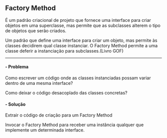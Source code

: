 ## Factory Method

É um padrão criacional de projeto que fornece uma interface para criar objetos em uma superclasse, mas permite que as subclasses alterem o tipo de objetos que serão criados. 

Um padrão que define uma interface para criar um objeto, mas permite às classes decidirem qual classe instanciar. O Factory Method permite a uma classe deferir a
instanciação para subclasses.(Livro GOF)

---
#### - Problema

Como escrever um código onde as classes instanciadas possam variar dentro de uma mesma interface? 

Como deixar o código desacoplado das classes concretas? 

#### - Solução

Extrair o código de criação para um Factory Method

Invocar o Factory Method para receber uma instância qualquer que implemente um determinada interface.


